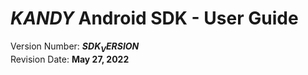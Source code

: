 # $KANDY$ Android SDK - User Guide
Version Number: **$SDK_VERSION$**
<br>
Revision Date: **May 27, 2022**

